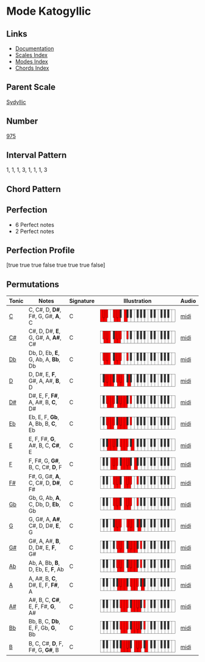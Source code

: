 # Mode Katogyllic

## Links

- [Documentation](index.md)
- [Scales Index](Scales.md)
- [Modes Index](Modes.md)
- [Chords Index](Chords.md)

## Parent Scale

[Sydyllic](ScaleSydyllic.md)

## Number

[975](https://ianring.com/musictheory/scales/975)

## Interval Pattern

1, 1, 1, 3, 1, 1, 1, 3

## Chord Pattern



## Perfection

- 6 Perfect notes
- 2 Perfect notes

## Perfection Profile

[true true true false true true true false]

## Permutations

| Tonic | Notes | Signature | Illustration | Audio |
|-------|-------|-----------|--------------|-------|
| [C](ModeCNaturalKatogyllic.md) | C, C#, D, **D#**, F#, G, G#, **A**, C | C | ![CNaturalKatogyllic](ModeCNaturalKatogyllic.png) | [midi](https://github.com/edipermadi/music/blob/main/docs/ModeCNaturalKatogyllic.mid?raw=true) |
| [C#](ModeCSharpKatogyllic.md) | C#, D, D#, **E**, G, G#, A, **A#**, C# | C | ![CSharpKatogyllic](ModeCSharpKatogyllic.png) | [midi](https://github.com/edipermadi/music/blob/main/docs/ModeCSharpKatogyllic.mid?raw=true) |
| [Db](ModeDFlatKatogyllic.md) | Db, D, Eb, **E**, G, Ab, A, **Bb**, Db | C | ![DFlatKatogyllic](ModeDFlatKatogyllic.png) | [midi](https://github.com/edipermadi/music/blob/main/docs/ModeDFlatKatogyllic.mid?raw=true) |
| [D](ModeDNaturalKatogyllic.md) | D, D#, E, **F**, G#, A, A#, **B**, D | C | ![DNaturalKatogyllic](ModeDNaturalKatogyllic.png) | [midi](https://github.com/edipermadi/music/blob/main/docs/ModeDNaturalKatogyllic.mid?raw=true) |
| [D#](ModeDSharpKatogyllic.md) | D#, E, F, **F#**, A, A#, B, **C**, D# | C | ![DSharpKatogyllic](ModeDSharpKatogyllic.png) | [midi](https://github.com/edipermadi/music/blob/main/docs/ModeDSharpKatogyllic.mid?raw=true) |
| [Eb](ModeEFlatKatogyllic.md) | Eb, E, F, **Gb**, A, Bb, B, **C**, Eb | C | ![EFlatKatogyllic](ModeEFlatKatogyllic.png) | [midi](https://github.com/edipermadi/music/blob/main/docs/ModeEFlatKatogyllic.mid?raw=true) |
| [E](ModeENaturalKatogyllic.md) | E, F, F#, **G**, A#, B, C, **C#**, E | C | ![ENaturalKatogyllic](ModeENaturalKatogyllic.png) | [midi](https://github.com/edipermadi/music/blob/main/docs/ModeENaturalKatogyllic.mid?raw=true) |
| [F](ModeFNaturalKatogyllic.md) | F, F#, G, **G#**, B, C, C#, **D**, F | C | ![FNaturalKatogyllic](ModeFNaturalKatogyllic.png) | [midi](https://github.com/edipermadi/music/blob/main/docs/ModeFNaturalKatogyllic.mid?raw=true) |
| [F#](ModeFSharpKatogyllic.md) | F#, G, G#, **A**, C, C#, D, **D#**, F# | C | ![FSharpKatogyllic](ModeFSharpKatogyllic.png) | [midi](https://github.com/edipermadi/music/blob/main/docs/ModeFSharpKatogyllic.mid?raw=true) |
| [Gb](ModeGFlatKatogyllic.md) | Gb, G, Ab, **A**, C, Db, D, **Eb**, Gb | C | ![GFlatKatogyllic](ModeGFlatKatogyllic.png) | [midi](https://github.com/edipermadi/music/blob/main/docs/ModeGFlatKatogyllic.mid?raw=true) |
| [G](ModeGNaturalKatogyllic.md) | G, G#, A, **A#**, C#, D, D#, **E**, G | C | ![GNaturalKatogyllic](ModeGNaturalKatogyllic.png) | [midi](https://github.com/edipermadi/music/blob/main/docs/ModeGNaturalKatogyllic.mid?raw=true) |
| [G#](ModeGSharpKatogyllic.md) | G#, A, A#, **B**, D, D#, E, **F**, G# | C | ![GSharpKatogyllic](ModeGSharpKatogyllic.png) | [midi](https://github.com/edipermadi/music/blob/main/docs/ModeGSharpKatogyllic.mid?raw=true) |
| [Ab](ModeAFlatKatogyllic.md) | Ab, A, Bb, **B**, D, Eb, E, **F**, Ab | C | ![AFlatKatogyllic](ModeAFlatKatogyllic.png) | [midi](https://github.com/edipermadi/music/blob/main/docs/ModeAFlatKatogyllic.mid?raw=true) |
| [A](ModeANaturalKatogyllic.md) | A, A#, B, **C**, D#, E, F, **F#**, A | C | ![ANaturalKatogyllic](ModeANaturalKatogyllic.png) | [midi](https://github.com/edipermadi/music/blob/main/docs/ModeANaturalKatogyllic.mid?raw=true) |
| [A#](ModeASharpKatogyllic.md) | A#, B, C, **C#**, E, F, F#, **G**, A# | C | ![ASharpKatogyllic](ModeASharpKatogyllic.png) | [midi](https://github.com/edipermadi/music/blob/main/docs/ModeASharpKatogyllic.mid?raw=true) |
| [Bb](ModeBFlatKatogyllic.md) | Bb, B, C, **Db**, E, F, Gb, **G**, Bb | C | ![BFlatKatogyllic](ModeBFlatKatogyllic.png) | [midi](https://github.com/edipermadi/music/blob/main/docs/ModeBFlatKatogyllic.mid?raw=true) |
| [B](ModeBNaturalKatogyllic.md) | B, C, C#, **D**, F, F#, G, **G#**, B | C | ![BNaturalKatogyllic](ModeBNaturalKatogyllic.png) | [midi](https://github.com/edipermadi/music/blob/main/docs/ModeBNaturalKatogyllic.mid?raw=true) |
